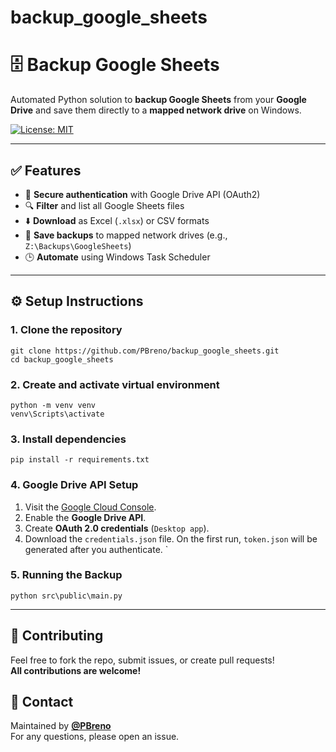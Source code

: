 # backup_google_sheets


# 🗄️ Backup Google Sheets

Automated Python solution to **backup Google Sheets** from your **Google Drive** and save them directly to a **mapped network drive** on Windows.

[![License: MIT](https://img.shields.io/badge/License-MIT-yellow.svg)](https://opensource.org/licenses/MIT)

---

## ✅ Features

- 🔐 **Secure authentication** with Google Drive API (OAuth2)
- 🔍 **Filter** and list all Google Sheets files
- ⬇️ **Download** as Excel (`.xlsx`) or CSV formats
- 💾 **Save backups** to mapped network drives (e.g., `Z:\Backups\GoogleSheets`)
- 🕒 **Automate** using Windows Task Scheduler



---

## ⚙️ Setup Instructions

### 1. Clone the repository

```
git clone https://github.com/PBreno/backup_google_sheets.git
cd backup_google_sheets
```

### 2. Create and activate virtual environment

```
python -m venv venv
venv\Scripts\activate
```

### 3. Install dependencies

```
pip install -r requirements.txt
```

### 4. Google Drive API Setup

1. Visit the [Google Cloud Console](https://console.cloud.google.com/).
2. Enable the **Google Drive API**.
3. Create **OAuth 2.0 credentials** (`Desktop app`).
4. Download the `credentials.json` file.
On the first run, `token.json` will be generated after you authenticate.
`

### 5. Running the Backup

```
python src\public\main.py
```

---
## 🤝 Contributing 
Feel free to fork the repo, submit issues, or create pull requests!   
**All contributions are welcome!**


## 📧 Contact
Maintained by **[@PBreno](https://github.com/PBreno)**  
For any questions, please open an issue.